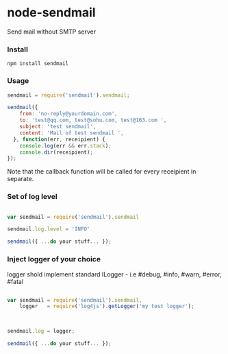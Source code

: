 # node-sendmail

Send mail without SMTP server

### Install

    npm install sendmail

### Usage

```javascript
sendmail = require('sendmail').sendmail;

sendmail({
    from: 'no-reply@yourdomain.com',
    to: 'test@qq.com, test@sohu.com, test@163.com ',
    subject: 'test sendmail',
    content: 'Mail of test sendmail ',
  }, function(err, receipient) {
    console.log(err && err.stack);
    console.dir(receipient);
});
```

Note that the callback function will be called for every receipient in separate.

### Set of log level

```javascript

var sendmail = require('sendmail').sendmail

sendmail.log.level = 'INFO'

sendmail({ ...do your stuff... });

```


### Inject logger of your choice 
logger shold implement standard ILogger - i.e #debug, #info, #warn, #error, #fatal

```javascript

var sendmail = require('sendmail').sendmail,
    logger   = require('log4js').getLogger('my test logger');
   


sendmail.log = logger;

sendmail({ ...do your stuff... });

```
